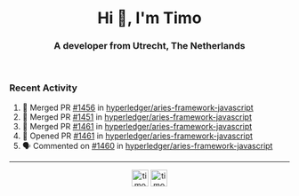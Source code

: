 <h1 align="center">Hi 👋, I'm Timo</h1>
<h3 align="center">A developer from Utrecht, The Netherlands</h3>
<br/>
<!-- https://github.com/rahuldkjain/github-profile-readme-generator --!>

<!--  <p align="left"><img src="https://github-readme-stats.vercel.app/api?username=timoglastra&show_icons=true&count_private=true&" alt="timoglastra" /></p> --!>

<!--
Github language stats
<p align="left"><img src="https://github-readme-stats.vercel.app/api/top-langs/?username=timoglastra&layout=compact" alt="timoglastra" /><p>
-->

<!-- Codestats language stats -->
<!-- <p align="left"><img src="https://codestats-readme.vercel.app/api/top-langs/?username=timoglastra&layout=compact&language_count=12" alt="timoglastra" /><p>    --!>
  
<h3>Recent Activity</h3>

<!--START_SECTION:activity-->
1. 🎉 Merged PR [#1456](https://github.com/hyperledger/aries-framework-javascript/pull/1456) in [hyperledger/aries-framework-javascript](https://github.com/hyperledger/aries-framework-javascript)
2. 🎉 Merged PR [#1451](https://github.com/hyperledger/aries-framework-javascript/pull/1451) in [hyperledger/aries-framework-javascript](https://github.com/hyperledger/aries-framework-javascript)
3. 🎉 Merged PR [#1461](https://github.com/hyperledger/aries-framework-javascript/pull/1461) in [hyperledger/aries-framework-javascript](https://github.com/hyperledger/aries-framework-javascript)
4. 💪 Opened PR [#1461](https://github.com/hyperledger/aries-framework-javascript/pull/1461) in [hyperledger/aries-framework-javascript](https://github.com/hyperledger/aries-framework-javascript)
5. 🗣 Commented on [#1460](https://github.com/hyperledger/aries-framework-javascript/issues/1460) in [hyperledger/aries-framework-javascript](https://github.com/hyperledger/aries-framework-javascript)
<!--END_SECTION:activity-->

---

<p align="center">
<a href="https://twitter.com/timoglastra" target="blank"><img align="center" src="https://cdn.jsdelivr.net/npm/simple-icons@3.0.1/icons/twitter.svg" alt="timoglastra" height="30" width="30" /></a>
<a href="https://linkedin.com/in/timoglastra" target="blank"><img align="center" src="https://cdn.jsdelivr.net/npm/simple-icons@3.0.1/icons/linkedin.svg" alt="timoglastra" height="30" width="30" /></a>
</p>



